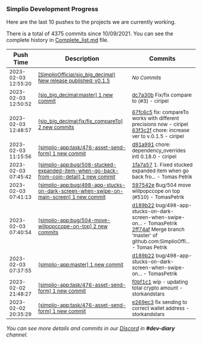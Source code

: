 
### Simplio Development Progress

Here are the last 10 pushes to the projects we are currently working.

There is a total of 4375 commits since 10/09/2021. You can see the complete history in
 [Complete_list.md](Complete_list.md) file.

| Push Time | Description | Commits |
| --- | --- | --- |
| <sub>2023-02-03 12:55:20</sub> | <sub>[[SimplioOfficial/sio_big_decimal] New release published: v0\.1\.5](https://github.com/SimplioOfficial/sio_big_decimal/releases/tag/v0.1.5)</sub> | <sub>_No Commits_</sub> |
| <sub>2023-02-03 12:50:52</sub> | <sub>[[sio_big_decimal:master] 1 new commit](https://github.com/SimplioOfficial/sio_big_decimal/commit/dc7a30b17f5199fafac68a6779ea14716d97e2a8)</sub> | <sub>[dc7a30b](https://github.com/SimplioOfficial/sio_big_decimal/commit/dc7a30b17f5199fafac68a6779ea14716d97e2a8) Fix/fix compare to (#3) - ciripel</sub> |
| <sub>2023-02-03 12:48:57</sub> | <sub>[[sio_big_decimal:fix/fix\_compareTo] 2 new commits](https://github.com/SimplioOfficial/sio_big_decimal/compare/076d72632abd...63f3c2f71f19)</sub> | <sub>[67fc6c5](https://github.com/SimplioOfficial/sio_big_decimal/commit/67fc6c57f14b02cc3301e25dc28bbe2fac0cbf69) fix: compareTo works with different precisions now - ciripel<br>[63f3c2f](https://github.com/SimplioOfficial/sio_big_decimal/commit/63f3c2f71f19b710ce2f17fbfc31c6769676a101) chore: increase ver to v.0.1.5 - ciripel</sub> |
| <sub>2023-02-03 11:15:56</sub> | <sub>[[simplio-app:task/476\-asset\-send\-form] 1 new commit](https://github.com/SimplioOfficial/simplio-app/commit/d91a99129d2cf89c71552898cf4c7e6f04243f78)</sub> | <sub>[d91a991](https://github.com/SimplioOfficial/simplio-app/commit/d91a99129d2cf89c71552898cf4c7e6f04243f78) chore: dependency_overrides intl 0.18.0 - ciripel</sub> |
| <sub>2023-02-03 07:45:42</sub> | <sub>[[simplio-app:bug/508\-stucked\-expanded\-item\-when\-go\-back\-from\-coin\-detail] 1 new commit](https://github.com/SimplioOfficial/simplio-app/commit/1fa7a57df055cb4bfc04780f4190f8f754a7fa07)</sub> | <sub>[1fa7a57](https://github.com/SimplioOfficial/simplio-app/commit/1fa7a57df055cb4bfc04780f4190f8f754a7fa07) 1. Fixed stucked expanded item when go back fro... - Tomas Petrik</sub> |
| <sub>2023-02-03 07:41:13</sub> | <sub>[[simplio-app:bug/498\-app\-stucks\-on\-dark\-screen\-when\-swipe\-on\-main\-screen] 1 new commit](https://github.com/SimplioOfficial/simplio-app/commit/597542e929050eca70f4627aa8a0570134e06fa5)</sub> | <sub>[597542e](https://github.com/SimplioOfficial/simplio-app/commit/597542e929050eca70f4627aa8a0570134e06fa5) Bug/504 move willpopccope on top (#510) - TomasPetrik</sub> |
| <sub>2023-02-03 07:40:54</sub> | <sub>[[simplio-app:bug/504\-move\-willpopccope\-on\-top] 2 new commits](https://github.com/SimplioOfficial/simplio-app/compare/983f1ef293ea...2ff74afc04f1)</sub> | <sub>[d189b22](https://github.com/SimplioOfficial/simplio-app/commit/d189b229d5d84b08d261db282b890abc59832135) bug/498-app-stucks-on-dark-screen-when-swipe-on... - TomasPetrik<br>[2ff74af](https://github.com/SimplioOfficial/simplio-app/commit/2ff74afc04f1bbd4c8e34631572775d4189b7f08) Merge branch 'master' of github.com:SimplioOffi... - Tomas Petrik</sub> |
| <sub>2023-02-03 07:37:55</sub> | <sub>[[simplio-app:master] 1 new commit](https://github.com/SimplioOfficial/simplio-app/commit/d189b229d5d84b08d261db282b890abc59832135)</sub> | <sub>[d189b22](https://github.com/SimplioOfficial/simplio-app/commit/d189b229d5d84b08d261db282b890abc59832135) bug/498-app-stucks-on-dark-screen-when-swipe-on... - TomasPetrik</sub> |
| <sub>2023-02-02 21:48:27</sub> | <sub>[[simplio-app:task/476\-asset\-send\-form] 1 new commit](https://github.com/SimplioOfficial/simplio-app/commit/f0bf1c10b9604c7a393fb04c9fd391a28eb5ab45)</sub> | <sub>[f0bf1c1](https://github.com/SimplioOfficial/simplio-app/commit/f0bf1c10b9604c7a393fb04c9fd391a28eb5ab45) wip - updating total crypto amount - storkandstars</sub> |
| <sub>2023-02-02 20:35:29</sub> | <sub>[[simplio-app:task/476\-asset\-send\-form] 1 new commit](https://github.com/SimplioOfficial/simplio-app/commit/e269ec3f31317e04aa3e518825a30048d13571a9)</sub> | <sub>[e269ec3](https://github.com/SimplioOfficial/simplio-app/commit/e269ec3f31317e04aa3e518825a30048d13571a9) fix sending to correct wallet address - storkandstars</sub> |

_You can see more details and commits in our [Discord](https://discord.gg/aKhjuwZmdP) in **#dev-diary** channel._
